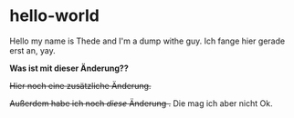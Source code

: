 # hello-world

Hello my name is Thede and I'm a dump withe guy.
Ich fange hier gerade erst an, yay.

**Was ist mit dieser Änderung??**

~~Hier noch eine zusätzliche Änderung.~~

~~Außerdem habe ich noch *diese* Änderung .~~
Die mag ich aber nicht
 Ok.
